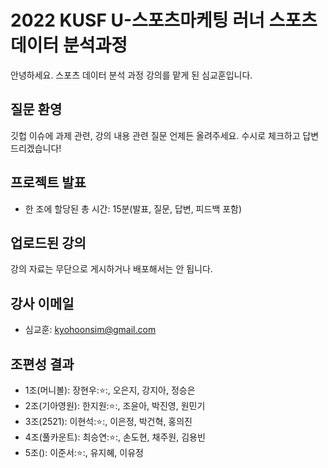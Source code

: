 # 2022 KUSF U-스포츠마케팅 러너 스포츠데이터 분석과정
안녕하세요. 스포츠 데이터 분석 과정 강의를 맡게 된 심교훈입니다.

## 질문 환영
깃헙 이슈에 과제 관련, 강의 내용 관련 질문 언제든 올려주세요. 
수시로 체크하고 답변드리겠습니다!

## 프로젝트 발표
- 한 조에 할당된 총 시간: 15분(발표, 질문, 답변, 피드백 포함)


## 업로드된 강의
강의 자료는 무단으로 게시하거나 배포해서는 안 됩니다. 


## 강사 이메일
- 심교훈: kyohoonsim@gmail.com


## 조편성 결과
- 1조(머니볼): 장현우::star::, 오은지, 강지아, 정승은
- 2조(기아영원): 한지원::star::, 조윤아, 박진영, 원민기
- 3조(2521): 이현석::star::, 이은정, 박건혁, 홍의진
- 4조(풀카운트): 최승연::star::, 손도현, 채주원, 김용빈
- 5조(): 이준서::star::, 유지혜, 이유정
